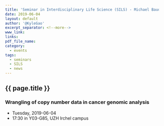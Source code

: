 ```yaml
---
title: 'Seminar in Interdisciplinary Life Science (SILS) - Michael Baudis, Bo Gao'
date: 2019-06-04
layout: default
author: '@KyleGao'
excerpt_separator: <!--more-->
www_link:
links:
pdf_file_name:
category:
  - events
tags:
  - seminars
  - SILS
  - news
---
```


## {{ page.title }}
### Wrangling of copy number data in cancer genomic analysis

* Tuesday, 2019-06-04
* 17:30 in Y03-G85, UZH Irchel campus

<!--more-->

